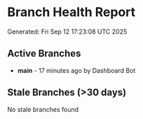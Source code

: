 # Branch Health Report
Generated: Fri Sep 12 17:23:08 UTC 2025

## Active Branches
- **main** - 17 minutes ago by Dashboard Bot

## Stale Branches (>30 days)
No stale branches found
